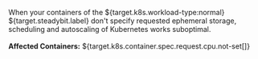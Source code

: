 When your containers of the ${target.k8s.workload-type:normal} ${target.steadybit.label} don't specify requested ephemeral storage, scheduling and autoscaling of Kubernetes works suboptimal.
<br/>
<br/>
**Affected Containers:** ${target.k8s.container.spec.request.cpu.not-set[]}
